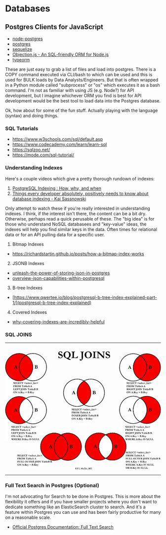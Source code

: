 # Databases




## Postgres Clients for JavaScript
- [node-postgres](https://node-postgres.com/)
- [postgres](https://github.com/porsager/postgres)
- [sequelize](https://github.com/sequelize/sequelize)
- [Objection.js - An SQL-friendly ORM for Node.js](https://vincit.github.io/objection.js/)
- [typeorm](https://github.com/typeorm/typeorm)

These are just easy to grab a list of files and load into postgres. There is a COPY command executed via CLI/bash to which can be used and this is used for BULK loads by Data Analysts/Engineers. But that is often wrapped in a Python module called "subprocess" or "os" which executes it as a bash command. I'm not as familiar with using JS (e.g. Node?) for API development, but I imagine whichever ORM you find is best for API development would be the best tool to load data into the Postgres database.

  
Ok, how about for some of the fun stuff. Actually playing with the language (syntax) and doing things.

### SQL Tutorials
- https://www.w3schools.com/sql/default.asp
- https://www.codecademy.com/learn/learn-sql
- https://sqlzoo.net/
- https://mode.com/sql-tutorial/

### Understanding Indexes
Here's a couple videos which give a pretty thorough rundown of indexes:
1. [PostgreSQL Indexing : How, why, and when](https://www.youtube.com/watch?v=clrtT_4WBAw)
2. [Things every developer absolutely, positively needs to know about database indexing - Kai Sassnowski](https://www.youtube.com/watch?v=HubezKbFL7E)

Only attempt to watch these if you're really interested in understanding indexes. I think, if the interest isn't there, the content can be a bit dry. Otherwise, perhaps read a quick perusable of these. The "big idea" is for those who understand NoSQL databasees and "key-value" ideas, the indexes will help you find similar keys in the data. Often times for relational data or for an API pulling data for a specific user. 

1. Bitmap Indexes
  - https://richardstartin.github.io/posts/how-a-bitmap-index-works
2. JSONB Indexes
  - [unleash-the-power-of-storing-json-in-postgres](https://rollout.io/blog/unleash-the-power-of-storing-json-in-postgres/)
  - [overview-json-capabilities-within-postgresql](https://severalnines.com/database-blog/overview-json-capabilities-within-postgresql)
3. B-tree Indexes
  - [https://www.qwertee.io/blog/postgresql-b-tree-index-explained-part-1/](postgresql-b-tree-index-explained)
4. Covered Indexes
  - [why-covering-indexes-are-incredibly-helpful](https://info.crunchydata.com/blog/why-covering-indexes-are-incredibly-helpful)

  
### SQL JOINS


------

![sql-joins-guide.jpg](sql-joins-guide.jpg)
 
------

### Full Text Search in Postgres (Optional)
I'm not advocating for Search to be done in Postgres. This is more about the flexibility it offers and if you have smaller projects where you don't want to dedicate something like an ElasticSearch cluster to search. And it's a feature within Postgres you can use and has been fairly productive for many on a reasonable scale.

- [Official Postgres Documentation: Full Text Search](https://www.postgresql.org/docs/12/textsearch.html)

